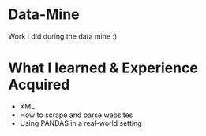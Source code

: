 # Data-Mine
Work I did during the data mine :)

# What I learned & Experience Acquired
+ XML
+ How to scrape and parse websites
+ Using PANDAS in a real-world setting

